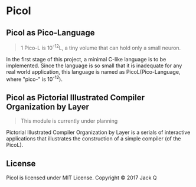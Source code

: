 # Picol

## Picol as Pico-Language

> 1 Pico-L is 10<sup>-12</sup>L, a tiny volume that can hold only a small neuron.

In the first stage of this project, a minimal C-like language is to be implemented.
Since the language is so small that it is inadequate for any real world application,
this language is named as PicoL(Pico-Language, where "pico-" is 10<sup>-12</sup>).

## Picol as Pictorial Illustrated Compiler Organization by Layer

> This module is currently under planning

Pictorial Illustrated Compiler Organization by Layer is a serials of interactive 
applications that illustrates the construction of a simple compiler
(of the PicoL).

## License

Picol is licensed under MIT License. Copyright &copy; 2017 Jack Q
